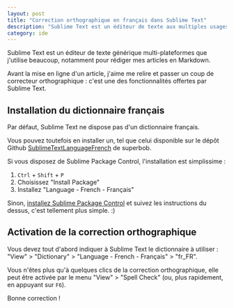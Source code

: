 ```yaml
---
layout: post
title: "Correction orthographique en français dans Sublime Text"
description: "Sublime Text est un éditeur de texte aux multiples usages : parmi ses fonctionnalités, la correction orthographique avec la gestion de nombreuses langues."
category: ide
---
```


Sublime Text est un éditeur de texte générique multi-plateformes que j'utilise beaucoup, notamment pour rédiger mes articles en Markdown.

Avant la mise en ligne d'un article, j'aime me relire et passer un coup de correcteur orthographique : c'est une des fonctionnalités offertes par Sublime Text.

## Installation du dictionnaire français

Par défaut, Sublime Text ne dispose pas d'un dictionnaire français.

Vous pouvez toutefois en installer un, tel que celui disponible sur le dépôt Github [SublimeTextLanguageFrench](https://github.com/superbob/SublimeTextLanguageFrench) de superbob.

Si vous disposez de Sublime Package Control, l'installation est simplissime :

1. `Ctrl` + `Shift` + `P`
2. Choisissez "Install Package"
3. Installez "Language - French - Français"

Sinon, [installez Sublime Package Control](https://packagecontrol.io/installation) et suivez les instructions du dessus, c'est tellement plus simple. :)

## Activation de la correction orthographique

Vous devez tout d'abord indiquer à Sublime Text le dictionnaire à utiliser : "View" > "Dictionary" > "Language - French - Français" > "fr_FR".

Vous n'êtes plus qu'à quelques clics de la correction orthographique, elle peut être activée par le menu "View" > "Spell Check" (ou, plus rapidement, en appuyant sur `F6`).

Bonne correction !
